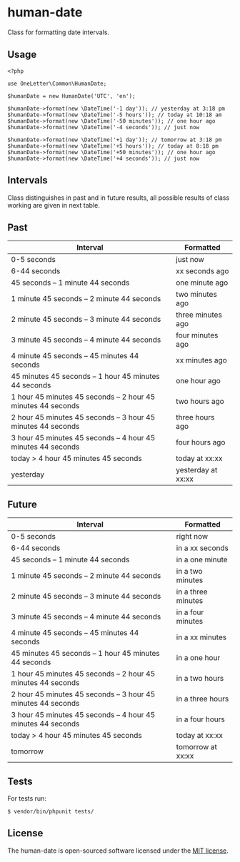# human-date

Class for formatting date intervals.

## Usage

```
<?php

use OneLetter\Common\HumanDate;

$humanDate = new HumanDate('UTC', 'en');

$humanDate->format(new \DateTime('-1 day')); // yesterday at 3:18 pm
$humanDate->format(new \DateTime('-5 hours')); // today at 10:18 am
$humanDate->format(new \DateTime('-50 minutes')); // one hour ago
$humanDate->format(new \DateTime('-4 seconds')); // just now

$humanDate->format(new \DateTime('+1 day')); // tomorrow at 3:18 pm
$humanDate->format(new \DateTime('+5 hours')); // today at 8:18 pm
$humanDate->format(new \DateTime('+50 minutes')); // one hour ago
$humanDate->format(new \DateTime('+4 seconds')); // just now
```

## Intervals

Class distinguishes in past and in future results, all possible results of class working are given in next table.

## Past

| Interval                                                    | Formatted              |
|-------------------------------------------------------------|------------------------|
| 0-5 seconds                                                 | just now               |
| 6-44 seconds                                                | xx seconds ago         |
| 45 seconds – 1 minute 44 seconds                            | one minute ago         |
| 1 minute 45 seconds – 2 minute 44 seconds                   | two minutes ago        |
| 2 minute 45 seconds – 3 minute 44 seconds                   | three minutes ago      |
| 3 minute 45 seconds – 4 minute 44 seconds                   | four minutes ago       |
| 4 minute 45 seconds – 45 minutes 44 seconds                 | xx minutes ago         |
| 45 minutes 45 seconds – 1 hour 45 minutes 44 seconds        | one hour ago           |
| 1 hour 45 minutes 45 seconds – 2 hour 45 minutes 44 seconds | two hours ago          |
| 2 hour 45 minutes 45 seconds – 3 hour 45 minutes 44 seconds | three hours ago        |
| 3 hour 45 minutes 45 seconds – 4 hour 45 minutes 44 seconds | four hours ago         |
| today > 4 hour 45 minutes 45 seconds                        | today at xx:xx         |
| yesterday                                                   | yesterday at xx:xx     |

## Future

| Interval                                                    | Formatted               |
|-------------------------------------------------------------|-------------------------|
| 0-5 seconds                                                 | right now               |
| 6-44 seconds                                                | in a xx seconds         |
| 45 seconds – 1 minute 44 seconds                            | in a one minute         |
| 1 minute 45 seconds – 2 minute 44 seconds                   | in a two minutes        |
| 2 minute 45 seconds – 3 minute 44 seconds                   | in a three minutes      |
| 3 minute 45 seconds – 4 minute 44 seconds                   | in a four minutes       |
| 4 minute 45 seconds – 45 minutes 44 seconds                 | in a xx minutes         |
| 45 minutes 45 seconds – 1 hour 45 minutes 44 seconds        | in a one hour           |
| 1 hour 45 minutes 45 seconds – 2 hour 45 minutes 44 seconds | in a two hours          |
| 2 hour 45 minutes 45 seconds – 3 hour 45 minutes 44 seconds | in a three hours        |
| 3 hour 45 minutes 45 seconds – 4 hour 45 minutes 44 seconds | in a four hours         |
| today > 4 hour 45 minutes 45 seconds                        | today at xx:xx          |
| tomorrow                                                    | tomorrow at xx:xx       |

## Tests

For tests run:

```$ vendor/bin/phpunit tests/```

## License

The human-date is open-sourced software licensed under the [MIT license](http://opensource.org/licenses/MIT).